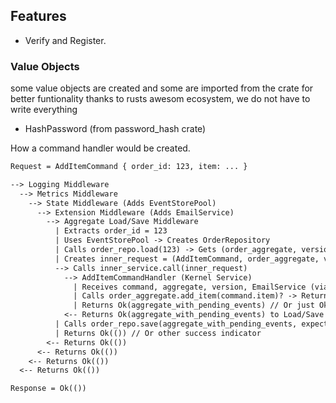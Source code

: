 ## Features
- Verify and Register.


### Value Objects
some value objects are created and some are imported from the crate for better funtionality
thanks to rusts awesom ecosystem, we do not have to write everything
- HashPassword (from password_hash crate)


How a command handler would be created.

``` org
Request = AddItemCommand { order_id: 123, item: ... }

--> Logging Middleware
  --> Metrics Middleware
    --> State Middleware (Adds EventStorePool)
      --> Extension Middleware (Adds EmailService)
        --> Aggregate Load/Save Middleware
          | Extracts order_id = 123
          | Uses EventStorePool -> Creates OrderRepository
          | Calls order_repo.load(123) -> Gets (order_aggregate, version 5)
          | Creates inner_request = (AddItemCommand, order_aggregate, version 5)
          --> Calls inner_service.call(inner_request)
            --> AddItemCommandHandler (Kernel Service)
              | Receives command, aggregate, version, EmailService (via extractors/request type)
              | Calls order_aggregate.add_item(command.item)? -> Returns Ok, aggregate has new events pending
              | Returns Ok(aggregate_with_pending_events) // Or just Ok(()) if aggregate tracks events internally
            <-- Returns Ok(aggregate_with_pending_events) to Load/Save Middleware
          | Calls order_repo.save(aggregate_with_pending_events, expected_version: 5)
          | Returns Ok(()) // Or other success indicator
        <-- Returns Ok(())
      <-- Returns Ok(())
    <-- Returns Ok(())
  <-- Returns Ok(())

Response = Ok(())
```
